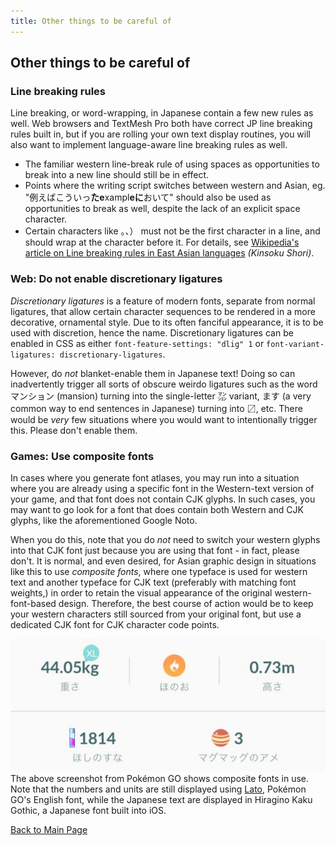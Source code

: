 ```yaml
---
title: Other things to be careful of
---
```


## Other things to be careful of

### Line breaking rules
Line breaking, or word-wrapping, in Japanese contain a few new rules as well. Web browsers and TextMesh Pro both have correct JP line breaking rules built in, but if you are rolling your own text display routines, you will also want to implement language-aware line breaking rules as well.

* The familiar western line-break rule of using spaces as opportunities to break into a new line should still be in effect.
* Points where the writing script switches between western and Asian, eg. "例えばこういっ**たe**xampl**eに**おいて" should also be used as opportunities to break as well, despite the lack of an explicit space character. 
* Certain characters like 。、） must not be the first character in a line, and should wrap at the character before it. For details, see [Wikipedia's article on Line breaking rules in East Asian languages](https://en.wikipedia.org/wiki/Line_breaking_rules_in_East_Asian_languages) *(Kinsoku Shori)*.


### Web: Do not enable discretionary ligatures
*Discretionary ligatures* is a feature of modern fonts, separate from normal ligatures, that allow certain character sequences to be rendered in a more decorative, ornamental style. Due to its often fanciful appearance, it is to be used with discretion, hence the name. Discretionary ligatures can be enabled in CSS as either `font-feature-settings: "dlig" 1` or `font-variant-ligatures: discretionary-ligatures`.

However, do *not* blanket-enable them in Japanese text! Doing so can inadvertently trigger all sorts of obscure weirdo ligatures such as the word <span xml:lang="ja" lang="ja">マンション</span> (mansion) turning into the single-letter <span xml:lang="ja" lang="ja">㍇</span> variant, <span xml:lang="ja" lang="ja">ます</span> (a very common way to end sentences in Japanese) turning into <span xml:lang="ja" lang="ja">〼</span>, etc. There would be *very* few situations where you would want to intentionally trigger this. Please don't enable them.

### Games: Use composite fonts

In cases where you generate font atlases, you may run into a situation where you are already using a specific font in the Western-text version of your game, and that font does not contain CJK glyphs. In such cases, you may want to go look for a font that does contain both Western and CJK glyphs, like the aforementioned Google Noto. 

When you do this, note that you do *not* need to switch your western glyphs into that CJK font just because you are using that font - in fact, please don't. It is normal, and even desired, for Asian graphic design in situations like this to use *composite fonts*, where one typeface is used for western text and another typeface for CJK text (preferably with matching font weights,) in order to retain the visual appearance of the original western-font-based design. Therefore, the best course of action would be to keep your western characters still sourced from your original font, but use a dedicated CJK font for CJK character code points.

![Screenshot from Pokémon GO demonstrating composite fonts](img/pokemongo.jpg "Screenshot from Pokémon GO demonstrating composite fonts.")
The above screenshot from Pokémon GO shows composite fonts in use. Note that the numbers and units are still displayed using [Lato](https://fonts.google.com/specimen/Lato), Pokémon GO's English font, while the Japanese text are displayed in Hiragino Kaku Gothic, a Japanese font built into iOS.



[Back to Main Page](index.html)